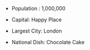 - Population : 1,000,000
- Capital: Happy Place
- Largest City: London

- National Dish: Chocolate Cake
